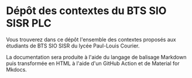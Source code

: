# Dépôt des contextes du BTS SIO SISR PLC

Vous trouverez dans ce dépôt l'ensemble des contextes proposés aux étudiants
de BTS SIO SISR du lycée Paul-Louis Courier.

La documentation sera produite à l'aide du langage de balisage Markdown puis
transformée en HTML à l'aide d'un GitHub Action et de Material for Mkdocs. 
